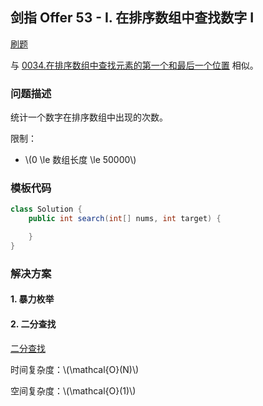 <script src="https://cdn.bootcss.com/mathjax/2.7.7/MathJax.js?config=TeX-AMS-MML_HTMLorMML"></script>

## 剑指 Offer 53 - I. 在排序数组中查找数字 I

[刷题](qu053i/solu/Solution.java)

与 [0034.在排序数组中查找元素的第一个和最后一个位置](../leetcode/array/0034.在排序数组中查找元素的第一个和最后一个位置.md) 相似。

### 问题描述

统计一个数字在排序数组中出现的次数。

限制：

* \\(0 \le 数组长度 \le 50000\\)


### 模板代码

``` java
class Solution {
    public int search(int[] nums, int target) {

    }
}
```

### 解决方案

#### 1. 暴力枚举

#### 2. 二分查找

[二分查找](qu053i/solu2/Solution.java)

时间复杂度：\\(\mathcal{O}(N)\\)

空间复杂度：\\(\mathcal{O}(1)\\)
